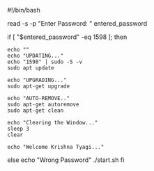 #!/bin/bash

read -s -p "Enter Password: " entered_password

if [ "$entered_password" -eq 1598 ]; then

	echo ""
	echo "UPDATING..."
	echo "1598" | sudo -S -v
	sudo apt update

	echo "UPGRADING..."
	sudo apt-get upgrade

	echo "AUTO-REMOVE.." 
	sudo apt-get autoremove
	sudo apt-get clean

	echo "Clearing the Window..."
	sleep 3
	clear

	echo "Welcome Krishna Tyagi..."

else
	echo "Wrong Password"
	./start.sh
fi

